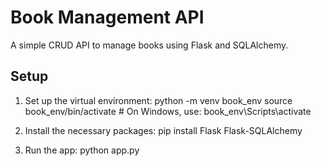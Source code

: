 # Book Management API

A simple CRUD API to manage books using Flask and SQLAlchemy.

## Setup

1. Set up the virtual environment:
python -m venv book_env
source book_env/bin/activate  # On Windows, use: book_env\Scripts\activate

2. Install the necessary packages:
pip install Flask Flask-SQLAlchemy

3. Run the app:
python app.py